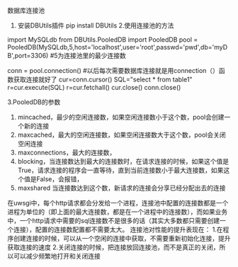 数据库连接池

1. 安装DBUtils插件
pip install DBUtils 
2.使用连接池的方法

import MySQLdb
from DBUtils.PooledDB import PooledDB
pool = PooledDB(MySQLdb,5,host='localhost',user='root',passwd='pwd',db='myDB',port=3306) #5为连接池里的最少连接数

 
conn = pool.connection()  #以后每次需要数据库连接就是用connection（）函数获取连接就好了
cur=conn.cursor()
SQL="select * from table1"
r=cur.execute(SQL)
r=cur.fetchall()
cur.close()
conn.close()

3.PooledDB的参数
1. mincached，最少的空闲连接数，如果空闲连接数小于这个数，pool会创建一个新的连接
2. maxcached，最大的空闲连接数，如果空闲连接数大于这个数，pool会关闭空闲连接
3. maxconnections，最大的连接数，
4. blocking，当连接数达到最大的连接数时，在请求连接的时候，如果这个值是True，请求连接的程序会一直等待，直到当前连接数小于最大连接数，如果这个值是False，会报错，
5. maxshared 当连接数达到这个数，新请求的连接会分享已经分配出去的连接

在uwsgi中，每个http请求都会分发给一个进程，连接池中配置的连接数都是一个进程为单位的（即上面的最大连接数，都是在一个进程中的连接数），而如果业务中，一个http请求中需要的sql连接数不是很多的话（其实大多数都只需要创建一个连接），配置的连接数配置都不需要太大。
连接池对性能的提升表现在：
1.在程序创建连接的时候，可以从一个空闲的连接中获取，不需要重新初始化连接，提升获取连接的速度
2.关闭连接的时候，把连接放回连接池，而不是真正的关闭，所以可以减少频繁地打开和关闭连接


